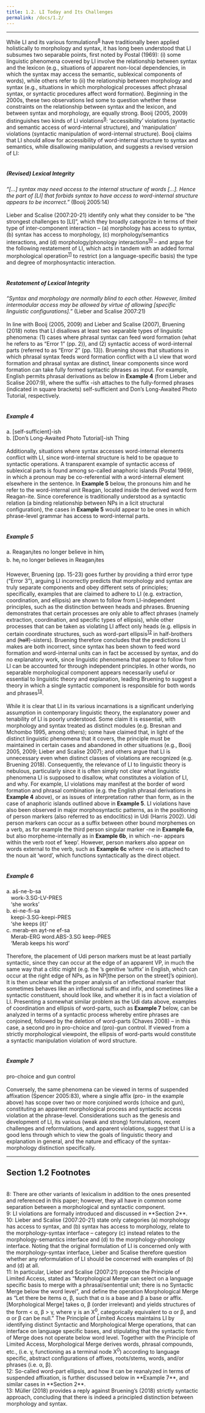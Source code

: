 ```yaml
---
title: 1.2. LI Today and Its Challenges
permalink: /docs/1.2/
---
```


***

While LI and its various formulations<sup>[8](#fn8)</sup> have traditionally been applied holistically to morphology and syntax, it has long been understood that LI subsumes two separable points, first noted by Postal (1969): (i) some linguistic phenomena covered by LI involve the relationship between syntax and the lexicon (e.g., situations of apparent non-local dependencies, in which the syntax may access the semantic, sublexical components of words), while others refer to (ii) the relationship between morphology and syntax (e.g., situations in which morphological processes affect phrasal syntax, or syntactic procedures affect word formation). Beginning in the 2000s, these two observations led some to question whether these constraints on the relationship between syntax and the lexicon, and between syntax and morphology, are equally strong. Booij (2005, 2009) distinguishes two kinds of LI violations<sup>[9](#fn9)</sup>: ‘accessibility’ violations (syntactic and semantic access of word-internal structure), and ‘manipulation’ violations (syntactic manipulation of word-internal structure). Booij claims that LI should allow for accessibility of word-internal structure to syntax and semantics, while disallowing manipulation, and suggests a revised version of LI:  
<br/>
##### **(Revised) Lexical Integrity**  
*“[…] syntax may need access to the internal structure of words […]. Hence the part of [LI] that forbids syntax to have access to word-internal structure appears to be incorrect.”* (Booij 2005:14)  
<br/>
Lieber and Scalise (2007:20-21) identify only what they consider to be “the strongest challenges to [LI]”, which they broadly categorize in terms of their type of inter-component interaction – (a) morphology has access to syntax, (b) syntax has access to morphology, (c) morphology/semantics interactions, and (d) morphology/phonology interactions<sup>[10](#fn10)</sup> – and argue for the following restatement of LI, which acts in tandem with an added formal morphological operation<sup>[11](#fn11)</sup> to restrict (on a language-specific basis) the type and degree of morphosyntactic interaction.  
<br/>
##### **Restatement of Lexical Integrity**  
*“Syntax and morphology are normally blind to each other. However, limited intermodular access may be allowed by virtue of allowing [specific linguistic configurations].”* (Lieber and Scalise 2007:21)  
<br/>
In line with Booij (2005, 2009) and Lieber and Scalise (2007), Bruening (2018) notes that LI disallows at least two separable types of linguistic phenomena: (1) cases where phrasal syntax can feed word formation (what he refers to as “Error 1” (pp. 2)), and (2) syntactic access of word-internal parts (referred to as “Error 2” (pp. 13)). Bruening shows that situations in which phrasal syntax feeds word formation conflict with a LI view that word formation and phrasal syntax are distinct, linear components since word formation can take fully formed syntactic phrases as input. For example, English permits phrasal derivations as below in **Example 4** (from Lieber and Scalise 2007:9), where the suffix -ish attaches to the fully-formed phrases (indicated in square brackets) self-sufficient and Don’s Long-Awaited Photo Tutorial, respectively.  
<br/>
##### **Example 4**  
a.	[self-sufficient]-ish  
b.	[Don’s Long-Awaited Photo Tutorial]-ish Thing  
<br/>
Additionally, situations where syntax accesses word-internal elements conflict with LI, since word-internal structure is held to be opaque to syntactic operations. A transparent example of syntactic access of sublexical parts is found among so-called anaphoric islands (Postal 1969), in which a pronoun may be co-referential with a word-internal element elsewhere in the sentence. In **Example 5** below, the pronouns him and he refer to the word-internal unit Reagan, located inside the derived word form Reagan-ite. Since coreference is traditionally understood as a syntactic relation (a binding relationship between NPs in a licit structural configuration), the cases in **Example 5** would appear to be ones in which phrase-level grammar has access to word-internal parts.  
<br/>
##### **Example 5**  
a.	Reagan<sub>i</sub>ites no longer believe in him<sub>i</sub>  
b.	he<sub>i</sub> no longer believes in Reagan<sub>i</sub>ites  
<br/>
However, Bruening (pp. 15-23) goes further by providing a third error type (“Error 3”), arguing LI incorrectly predicts that morphology and syntax are truly separate components and obey different sets of principles; specifically, examples that are claimed to adhere to LI (e.g. extraction, coordination, and ellipsis) are shown to follow from LI-independent principles, such as the distinction between heads and phrases. Bruening demonstrates that certain processes are only able to affect phrases (namely extraction, coordination, and specific types of ellipsis), while other processes that can be taken as violating LI affect only heads (e.g. ellipsis in certain coordinate structures, such as word-part ellipsis<sup>[12](#fn12)</sup> in half-brothers and (~~half~~)-sisters). Bruening therefore concludes that the predictions LI makes are both incorrect, since syntax has been shown to feed word formation and word-internal units can in fact be accessed by syntax, and do no explanatory work, since linguistic phenomena that appear to follow from LI can be accounted for through independent principles. In other words, no separable morphological component appears necessarily useful or essential to linguistic theory and explanation, leading Bruening to suggest a theory in which a single syntactic component is responsible for both words and phrases<sup>[13](#fn13)</sup>.  
<br/>
While it is clear that LI in its various incarnations is a significant underlying assumption in contemporary linguistic theory, the explanatory power and tenability of LI is poorly understood. Some claim it is essential, with morphology and syntax treated as distinct modules (e.g. Bresnan and Mchombo 1995, among others); some have claimed that, in light of the distinct linguistic phenomena that it covers, the principle must be maintained in certain cases and abandoned in other situations (e.g., Booij 2005, 2009; Lieber and Scalise 2007); and others argue that LI is unnecessary even when distinct classes of violations are recognized (e.g. Bruening 2018). Consequently, the relevance of LI to linguistic theory is nebulous, particularly since it is often simply not clear what linguistic phenomena LI is supposed to disallow, what constitutes a violation of LI, and why. For example, LI violations may manifest at the border of word formation and phrasal combination (e.g. the English phrasal derivations in **Example 4** above), or as issues of interpretation rather than form, as in the case of anaphoric islands outlined above in **Example 5**. LI violations have also been observed in major morphosyntactic patterns, as in the positioning of person markers (also referred to as endoclitics) in Udi (Harris 2002). Udi person markers can occur as a suffix between other bound morphemes on a verb, as for example the third person singular marker -ne in **Example 6a**, but also morpheme-internally as in **Example 6b**, in which -ne- appears within the verb root ef ‘keep’. However, person markers also appear on words external to the verb, such as **Example 6c** where -ne is attached to the noun ait ‘word’, which functions syntactically as the direct object.  
<br/>
##### **Example 6**  
a. aš-ne-b-sa  
&nbsp;&nbsp;&nbsp;work-3.SG-LV-PRES  
&nbsp;&nbsp;&nbsp;‘she works’  
b. ei-ne-fi-sa  
&nbsp;&nbsp;&nbsp;keepi-3.SG-keepi-PRES  
&nbsp;&nbsp;&nbsp;‘she keeps (it)’  
c. merab-en ayt-ne ef-sa  
&nbsp;&nbsp;&nbsp;Merab-ERG word.ABS-3.SG keep-PRES  
&nbsp;&nbsp;&nbsp;‘Merab keeps his word’  
<br/>
Therefore, the placement of Udi person markers must be at least partially syntactic, since they can occur at the edge of an apparent VP, in much the same way that a clitic might (e.g. the ’s genitive ‘suffix’ in English, which can occur at the right edge of NPs, as in NP[the person on the street]’s opinion). It is then unclear what the proper analysis of an inflectional marker that sometimes behaves like an inflectional suffix and infix, and sometimes like a syntactic constituent, should look like, and whether it is in fact a violation of LI. Presenting a somewhat similar problem as the Udi data above, examples of coordination and ellipsis of word-parts, such as **Example 7** below, can be analyzed in terms of a syntactic process whereby entire phrases are conjoined, followed by the deletion of word-parts (Chaves 2008) – in this case, a second pro in pro-choice and (pro)-gun control. If viewed from a strictly morphological viewpoint, the ellipsis of word-parts would constitute a syntactic manipulation violation of word structure.  
<br/>
##### **Example 7**  
pro-choice and gun control  
<br/>
Conversely, the same phenomena can be viewed in terms of suspended affixation (Spencer 2005:83), where a single affix (pro- in the example above) has scope over two or more conjoined words (choice and gun), constituting an apparent morphological process and syntactic access violation at the phrase-level. Considerations such as the genesis and development of LI, its various (weak and strong) formulations, recent challenges and reformulations, and apparent violations, suggest that LI is a good lens through which to view the goals of linguistic theory and explanation in general, and the nature and efficacy of the syntax-morphology distinction specifically.  

***

## Section 1.2 Footnotes  
<br/>
<a name="fn8">8</a>: There are other variants of lexicalism in addition to the ones presented and referenced in this paper; however, they all have in common some separation between a morphological and syntactic component.   
<br/>
<a name="fn9">9</a>: LI violations are formally introduced and discussed in **Section 2**.  
<br/>
<a name="fn10">10</a>: Lieber and Scalise (2007:20-21) state only categories (a) morphology has access to syntax, and (b) syntax has access to morphology, relate to the morphology-syntax interface – category (c) instead relates to the morphology-semantics interface and (d) to the morphology-phonology interface. Noting that the original formulation of LI is concerned only with the morphology-syntax interface, Lieber and Scalise therefore question whether any reformulation of LI should be concerned with examples of (b) and (d) at all.  
<br/>
<a name="fn11">11</a>: In particular, Lieber and Scalise (2007:21) propose the Principle of Limited Access, stated as “Morphological Merge can select on a language specific basis to merge with a phrasal/sentential unit; there is no Syntactic Merge below the word level”, and define the operation Morphological Merge as “Let there be items α, β, such that α is a base and β a base or affix. [Morphological Merge] takes α, β (order irrelevant) and yields structures of the form < α, β > γ, where γ is an X<sup>0</sup>, categorically equivalent to α or β, and α or β can be null.” The Principle of Limited Access maintains LI by identifying distinct Syntactic and Morphological Merge operations, that can interface on language specific bases, and stipulating that the syntactic form of Merge does not operate below word level. Together with the Principle of Limited Access, Morphological Merge derives words, phrasal compounds, etc., (i.e. γ, functioning as a terminal node X<sup>0</sup>) according to language specific, abstract configurations of affixes, roots/stems, words, and/or phrases (i.e. α, β).  
<br/>
<a name="fn12">12</a>: So-called word-part ellipsis, and how it can be reanalyzed in terms of suspended affixation, is further discussed below in **Example 7**, and similar cases in **Section 2**.  
<br/>
<a name="fn13">13</a>: Müller (2018) provides a reply against Bruening’s (2018) strictly syntactic approach, concluding that there is indeed a principled distinction between morphology and syntax.  
